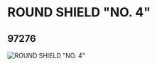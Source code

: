 # ROUND SHIELD "NO. 4"
## 97276
![ROUND SHIELD "NO. 4"](https://lc-www-live-s.legocdn.com/media/bricks/5/2/4668452.jpg)